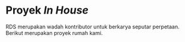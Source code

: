 # Proyek _In House_

RDS merupakan wadah kontributor untuk berkarya seputar perpetaan. Berikut merupakan proyek rumah kami.

```{tableofcontents}
```